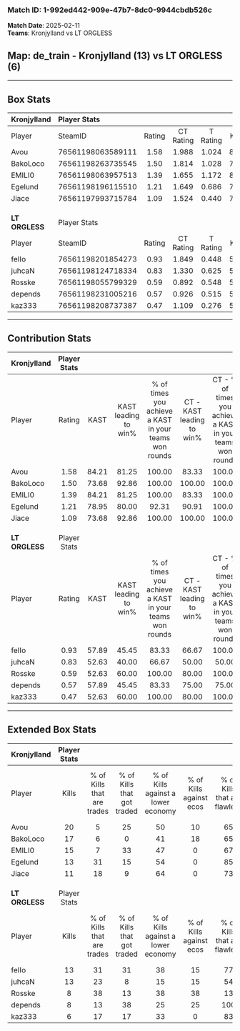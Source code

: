 ### Match ID: 1-992ed442-909e-47b7-8dc0-9944cbdb526c  
**Match Date**: 2025-02-11  
**Teams**: Kronjylland vs LT ORGLESS  

## **Map**: de_train - Kronjylland (13) vs LT ORGLESS (6)  
---  

## Box Stats  

| **Kronjylland** | Player Stats      |        |           |          |       |      |       |         |        |      |     |
| :- | :- | :-: | :-: | :-: | :-: | :-: | :-: | :-: | :-: | :-: | :-: |
| Player          | SteamID           | Rating | CT Rating | T Rating | KAST  | ADR  | Kills | Assists | Deaths | K/D  | HS% |
| Avou            | 76561198063589111 |  1.58  |   1.988   |  1.024   | 84.21 | 97.3 |  20   |    3    |   12   | 1.67 | 65  |
| BakoLoco        | 76561198263735545 |  1.50  |   1.814   |  1.028   | 73.68 | 98.5 |  17   |    6    |   8    | 2.13 | 58  |
| EMILI0          | 76561198063957513 |  1.39  |   1.655   |  1.172   | 84.21 | 93.0 |  15   |    8    |   11   | 1.36 | 33  |
| Egelund         | 76561198196115510 |  1.21  |   1.649   |  0.686   | 78.95 | 78.4 |  13   |    2    |   10   | 1.30 | 30  |
| Jiace           | 76561197993715784 |  1.09  |   1.524   |  0.440   | 73.68 | 52.7 |  11   |    4    |   7    | 1.57 | 54  |
|                 |                   |        |           |          |       |      |       |         |        |      |     |
|                 |                   |        |           |          |       |      |       |         |        |      |     |
|                 |                   |        |           |          |       |      |       |         |        |      |     |
| **LT ORGLESS**  | Player Stats      |        |           |          |       |      |       |         |        |      |     |
| Player          | SteamID           | Rating | CT Rating | T Rating | KAST  | ADR  | Kills | Assists | Deaths | K/D  | HS% |
| feIIo           | 76561198201854273 |  0.93  |   1.849   |  0.448   | 57.89 | 75.4 |  13   |    2    |   14   | 0.93 | 46  |
| juhcaN          | 76561198124718334 |  0.83  |   1.330   |  0.625   | 52.63 | 68.6 |  13   |    4    |   16   | 0.81 | 69  |
| Rosske          | 76561198055799329 |  0.59  |   0.892   |  0.548   | 52.63 | 55.7 |   8   |    4    |   15   | 0.53 | 62  |
| depends         | 76561198231005216 |  0.57  |   0.926   |  0.515   | 57.89 | 49.1 |   8   |    3    |   16   | 0.50 | 50  |
| kaz333          | 76561198208737387 |  0.47  |   1.109   |  0.276   | 52.63 | 49.5 |   6   |    2    |   15   | 0.40 | 33  |
---  

## Contribution Stats  

| **Kronjylland** | Player Stats |       |                      |                                                        |                           |                                                             |                          |                                                            |
| :- | :-: | :-: | :-: | :-: | :-: | :-: | :-: | :-: |
| Player          |    Rating    | KAST  | KAST leading to win% | % of times you achieve a KAST in your teams won rounds | CT - KAST leading to win% | CT - % of times you achieve a KAST in your teams won rounds | T - KAST leading to win% | T - % of times you achieve a KAST in your teams won rounds |
| Avou            |     1.58     | 84.21 |        81.25         |                         100.00                         |           83.33           |                           100.00                            |          75.00           |                           100.00                           |
| BakoLoco        |     1.50     | 73.68 |        92.86         |                         100.00                         |          100.00           |                           100.00                            |          75.00           |                           100.00                           |
| EMILI0          |     1.39     | 84.21 |        81.25         |                         100.00                         |           83.33           |                           100.00                            |          75.00           |                           100.00                           |
| Egelund         |     1.21     | 78.95 |        80.00         |                         92.31                          |           90.91           |                           100.00                            |          50.00           |                           66.67                            |
| Jiace           |     1.09     | 73.68 |        92.86         |                         100.00                         |          100.00           |                           100.00                            |          75.00           |                           100.00                           |
|                 |              |       |                      |                                                        |                           |                                                             |                          |                                                            |
|                 |              |       |                      |                                                        |                           |                                                             |                          |                                                            |
|                 |              |       |                      |                                                        |                           |                                                             |                          |                                                            |
| **LT ORGLESS**  | Player Stats |       |                      |                                                        |                           |                                                             |                          |                                                            |
| Player          |    Rating    | KAST  | KAST leading to win% | % of times you achieve a KAST in your teams won rounds | CT - KAST leading to win% | CT - % of times you achieve a KAST in your teams won rounds | T - KAST leading to win% | T - % of times you achieve a KAST in your teams won rounds |
| feIIo           |     0.93     | 57.89 |        45.45         |                         83.33                          |           66.67           |                           100.00                            |          20.00           |                           50.00                            |
| juhcaN          |     0.83     | 52.63 |        40.00         |                         66.67                          |           50.00           |                            50.00                            |          33.33           |                           100.00                           |
| Rosske          |     0.59     | 52.63 |        60.00         |                         100.00                         |           80.00           |                           100.00                            |          40.00           |                           100.00                           |
| depends         |     0.57     | 57.89 |        45.45         |                         83.33                          |           75.00           |                            75.00                            |          28.57           |                           100.00                           |
| kaz333          |     0.47     | 52.63 |        60.00         |                         100.00                         |           80.00           |                           100.00                            |          40.00           |                           100.00                           |
---  

## Extended Box Stats  

| **Kronjylland** | Player Stats |                            |                            |                                    |                         |                              |                                 |        |                             |                                     |                          |                               |                            |
| :- | :-: | :-: | :-: | :-: | :-: | :-: | :-: | :-: | :-: | :-: | :-: | :-: | :-: |
| Player          |    Kills     | % of Kills that are trades | % of Kills that got traded | % of Kills against a lower economy | % of Kills against ecos | % of Kills that are flawless | % of Kills that are close duels | Deaths | % of Deaths that get traded | % of Deaths against a lower economy | % of Deaths against ecos | % of Deaths that are flawless | % of Deaths that are close |
| Avou            |      20      |             5              |             25             |                 50                 |           10            |              65              |                5                |   12   |             17              |                 33                  |            0             |              75               |             0              |
| BakoLoco        |      17      |             6              |             0              |                 41                 |           18            |              65              |                6                |   8    |             13              |                 25                  |            0             |              38               |             0              |
| EMILI0          |      15      |             7              |             33             |                 47                 |            0            |              67              |                0                |   11   |             27              |                 18                  |            0             |              55               |             9              |
| Egelund         |      13      |             31             |             15             |                 54                 |            0            |              85              |                8                |   10   |             30              |                 30                  |            0             |              80               |             0              |
| Jiace           |      11      |             18             |             9              |                 64                 |            0            |              73              |                0                |   7    |             14              |                 14                  |            0             |              71               |             0              |
|                 |              |                            |                            |                                    |                         |                              |                                 |        |                             |                                     |                          |                               |                            |
|                 |              |                            |                            |                                    |                         |                              |                                 |        |                             |                                     |                          |                               |                            |
|                 |              |                            |                            |                                    |                         |                              |                                 |        |                             |                                     |                          |                               |                            |
| **LT ORGLESS**  | Player Stats |                            |                            |                                    |                         |                              |                                 |        |                             |                                     |                          |                               |                            |
| Player          |    Kills     | % of Kills that are trades | % of Kills that got traded | % of Kills against a lower economy | % of Kills against ecos | % of Kills that are flawless | % of Kills that are close duels | Deaths | % of Deaths that get traded | % of Deaths against a lower economy | % of Deaths against ecos | % of Deaths that are flawless | % of Deaths that are close |
| feIIo           |      13      |             31             |             31             |                 38                 |           15            |              77              |                0                |   14   |              7              |                  7                  |            7             |              57               |             7              |
| juhcaN          |      13      |             23             |             8              |                 15                 |           15            |              54              |                0                |   16   |             13              |                 13                  |            6             |              75               |             0              |
| Rosske          |      8       |             38             |             13             |                 38                 |           38            |              13              |                0                |   15   |             20              |                  7                  |            7             |              73               |             0              |
| depends         |      8       |             13             |             38             |                 25                 |           25            |             100              |                0                |   16   |             19              |                 13                  |            6             |              69               |             0              |
| kaz333          |      6       |             17             |             17             |                 33                 |            0            |              83              |               17                |   15   |             27              |                 13                  |            7             |              73               |             13             |
